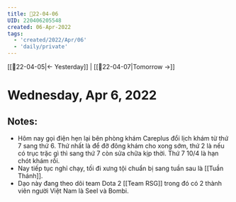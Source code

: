 ```yaml
---
title: 📝22-04-06
UID: 220406205548
created: 06-Apr-2022
tags:
  - 'created/2022/Apr/06'
  - 'daily/private'
---
```

[[📝22-04-05|<- Yesterday]] | [[📝22-04-07|Tomorrow ->]]
# Wednesday, Apr 6, 2022

## Notes:
- Hôm nay gọi điện hẹn lại bên phòng khám Careplus đổi lịch khám từ thứ 7 sang thứ 6. Thứ nhất là để đỡ đông khám cho xong sớm, thứ 2 là nếu có trục trặc gì thì sang thứ 7 còn sửa chữa kịp thời. Thứ 7 10/4 là hạn chót khám rồi.
- Nay tiếp tục nghỉ chạy, tối đi xưng tội chuẩn bị sang tuần sau là [[Tuần Thánh]].
- Dạo này đang theo dõi team Dota 2 [[Team RSG]] trong đó có 2 thành viên người Việt Nam là Seel và Bombi.


